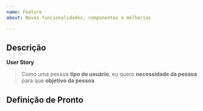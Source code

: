 ```yaml
---
name: Feature
about: Novas funcionalidades, componentes e melhorias

---
```


## Descrição

<!-- Descreva o que precisa ser desenvolvido, qual será o impacto disso e dê um contexto geral sobre o assunto -->

**User Story**

<!-- Adicione uma user story (se fizer sentido). Use o modelo abaixo como referência: -->

> Como uma pessoa **tipo de usuário**, eu quero **necessidade da pessoa** para que **objetivo da pessoa**

## Definição de Pronto

<!-- Descreva quando essa task pode ser considerada pronta e entregue. Ex: dois clientes usando a feature, uma request passou, 20 itens adicionados no banco de dados sem erro, etc -->
